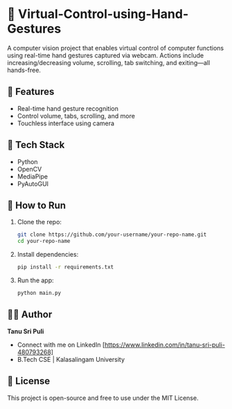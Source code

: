 # 🤖 Virtual-Control-using-Hand-Gestures

A computer vision project that enables virtual control of computer functions using real-time hand gestures captured via webcam. Actions include increasing/decreasing volume, scrolling, tab switching, and exiting—all hands-free.

## 🧠 Features
- Real-time hand gesture recognition
- Control volume, tabs, scrolling, and more
- Touchless interface using camera

## 🧰 Tech Stack
- Python
- OpenCV
- MediaPipe
- PyAutoGUI

## 🚀 How to Run
1. Clone the repo:
   ```bash
   git clone https://github.com/your-username/your-repo-name.git
   cd your-repo-name
3. Install dependencies:
   ```bash
   pip install -r requirements.txt
4. Run the app:
   ```bash
   python main.py

## 🙋‍♀️ Author
**Tanu Sri Puli** 
- Connect with me on LinkedIn [https://www.linkedin.com/in/tanu-sri-puli-480793268]
- B.Tech CSE | Kalasalingam University

## 📄 License
This project is open-source and free to use under the MIT License.
